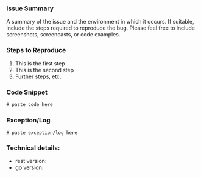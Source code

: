 <!--
If this is a feature request, make sure you search Issues for an existing request before creating a new one!

Please utilize the template below to help us resolve your issue.

Note that many issues can be resolved by updating to the latest version.
-->

### Issue Summary
A summary of the issue and the environment in which it occurs. If suitable, include the steps required to reproduce the bug. Please feel free to include screenshots, screencasts, or code examples.

### Steps to Reproduce
1. This is the first step
2. This is the second step
3. Further steps, etc.

### Code Snippet
```go
# paste code here
```

### Exception/Log
```
# paste exception/log here
```

### Technical details:
* rest version: 
* go version:

